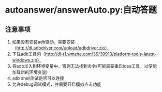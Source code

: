 # autoanswer/answerAuto.py:自动答题
## 注意事项
1. 如果没有安装adb驱动，需要安装（http://dl.adbdriver.com/upload/adbdriver.zip）
2. 下载adb工具包（http://dl-t1.wmzhe.com/39/39913/platform-tools-latest-windows.zip）
3. 将adb加入到环境变量中，否则无法找到命令(可能需要重启idea工具，以便能加载新的环境变量)
4. adb shell测试是否可以连接
5. 允许debug调试模式，并需要开启模拟点击功能
